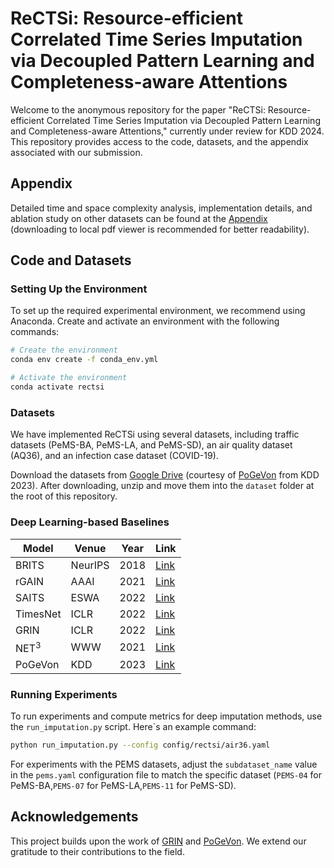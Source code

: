 
# ReCTSi: Resource-efficient Correlated Time Series Imputation via Decoupled Pattern Learning and Completeness-aware Attentions

Welcome to the anonymous repository for the paper "ReCTSi: Resource-efficient Correlated Time Series Imputation via Decoupled Pattern Learning and Completeness-aware Attentions," currently under review for KDD 2024. This repository provides access to the code, datasets, and the appendix associated with our submission.

## Appendix

Detailed time and space complexity analysis, implementation details, and ablation study on other datasets can be found at the [Appendix](Appendix.pdf) (downloading to local pdf viewer is recommended for better readability).


## Code and Datasets

### Setting Up the Environment

To set up the required experimental environment, we recommend using Anaconda. Create and activate an environment with the following commands:

```bash
# Create the environment
conda env create -f conda_env.yml

# Activate the environment
conda activate rectsi
```

### Datasets

We have implemented ReCTSi using several datasets, including traffic datasets (PeMS-BA, PeMS-LA, and PeMS-SD), an air quality dataset (AQ36), and an infection case dataset (COVID-19).

Download the datasets from [Google Drive](https://drive.google.com/file/d/1kmY2MMlga1ryasGsAHXslKNI3F2l19IT/) (courtesy of [PoGeVon](https://github.com/Derek-Wds/PoGeVon/) from KDD 2023). After downloading, unzip and move them into the `dataset` folder at the root of this repository.

### Deep Learning-based Baselines

| Model    | Venue   | Year | Link                                                  |
|----------|---------|------|-------------------------------------------------------|
| BRITS    | NeurIPS | 2018 | [Link](https://dl.acm.org/doi/10.5555/3327757.3327783)               |
| rGAIN    | AAAI    | 2021 | [Link](https://ojs.aaai.org/index.php/AAAI/article/view/17086)        |
| SAITS    | ESWA    | 2022 | [Link](https://www.sciencedirect.com/science/article/pii/S0957417423001203)    |
| TimesNet | ICLR    | 2022 | [Link](https://openreview.net/pdf?id=ju_Uqw384Oq)    |
| GRIN     | ICLR    | 2022 | [Link](https://openreview.net/pdf?id=kOu3-S3wJ7)       |
| NET<sup>3</sup>   | WWW     | 2021 | [Link](https://dl.acm.org/doi/10.1145/3442381.3449969) |
| PoGeVon  | KDD     | 2023 | [Link](https://dl.acm.org/doi/10.1145/3580305.3599444)            |

### Running Experiments

To run experiments and compute metrics for deep imputation methods, use the `run_imputation.py` script. Here`s an example command:

```bash
python run_imputation.py --config config/rectsi/air36.yaml
```

For experiments with the PEMS datasets, adjust the `subdataset_name` value in the `pems.yaml` configuration file to match the specific dataset (`PEMS-04` for PeMS-BA,`PEMS-07` for PeMS-LA,`PEMS-11` for PeMS-SD).

## Acknowledgements

This project builds upon the work of [GRIN](https://github.com/Graph-Machine-Learning-Group/grin) and [PoGeVon](https://github.com/Derek-Wds/PoGeVon/). We extend our gratitude to their contributions to the field.
